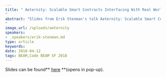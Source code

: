 ```yaml
---
title: " Aeternity: Scalable Smart Contracts Interfacing With Real World Data - SLIDES - Code BEAM SF 2018
"
abstract: "Slides from Erik Stenman's talk Aeternity: Scalable Smart Contracts Interfacing With Real World Data - Code BEAM SF 2018
"
image_url: /uploads/aeternity
speakers:
- _speakers/erik-stenman.md
type: article
keywords: 
date: 2018-04-12
tags: BEAM,Code BEAM SF 2018
---
```


Slides can be found** <a href="http://happihacking.com/aeternity/" target="_blank">here</a> **(opens in pop-up).
